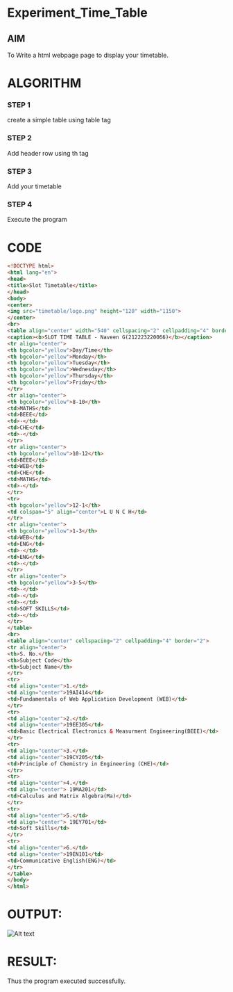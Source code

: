 # Experiment_Time_Table

## AIM

To Write a html webpage page to display your timetable.

# ALGORITHM

### STEP 1

create a simple table using table tag

### STEP 2

Add header row using th tag

### STEP 3

Add your timetable

### STEP 4

Execute the program

# CODE
```html
<!DOCTYPE html>
<html lang="en">
<head>
<title>Slot Timetable</title>
</head>
<body>
<center>
<img src="timetable/logo.png" height="120" width="1150">
</center>
<br>
<table align="center" width="540" cellspacing="2" cellpadding="4" border="5" bgcolor="cyan">
<caption><b>SLOT TIME TABLE - Naveen G(212223220066)</b></caption>
<tr align="center">
<th bgcolor="yellow">Day/Time</th>
<th bgcolor="yellow">Monday</th>
<th bgcolor="yellow">Tuesday</th>
<th bgcolor="yellow">Wednesday</th>
<th bgcolor="yellow">Thursday</th>
<th bgcolor="yellow">Friday</th>
</tr>
<tr align="center">
<th bgcolor="yellow">8-10</th>
<td>MATHS</td>
<td>BEEE</td>
<td>-</td>
<td>CHE</td>
<td>-</td>
</tr>
<tr align="center">
<th bgcolor="yellow">10-12</th>
<td>BEEE</td>
<td>WEB</td>
<td>CHE</td>
<td>MATHS</td>
<td>-</td>
</tr>
<tr>
<th bgcolor="yellow">12-1</th>
<td colspan="5" align="center">L U N C H</td>
</tr>
<tr align="center">
<th bgcolor="yellow">1-3</th>
<td>WEB</td>
<td>ENG</td>
<td>-</td>
<td>ENG</td>
<td>-</td>
</tr>
<tr align="center">
<th bgcolor="yellow">3-5</th>
<td>-</td>
<td>-</td>
<td>-</td>
<td>SOFT SKILLS</td>
<td>-</td>
</tr>
</table>
<br>
<table align="center" cellspacing="2" cellpadding="4" border="2">
<tr align="center">
<th>S. No.</th>
<th>Subject Code</th>
<th>Subject Name</th>
</tr>
<tr>
<td align="center">1.</td>
<td align="center">19AI414</td>
<td>Fundamentals of Web Application Development (WEB)</td>
</tr>
<tr>
<td align="center">2.</td>
<td align="center">19EE305</td>
<td>Basic Electrical Electronics & Measurment Engineering(BEEE)</td>
</tr>
<tr>
<td align="center">3.</td>
<td align="center">19CY205</td>
<td>Principle of Chemistry in Engineering (CHE)</td>
</tr>
<tr>
<td align="center">4.</td>
<td align="center"> 19MA201</td>
<td>Calculus and Matrix Algebra(Ma)</td>
</tr>
<tr>
<td align="center">5.</td>
<td align="center"> 19EY701</td>
<td>Soft Skills</td>
</tr>
<tr>
<td align="center">6.</td>
<td align="center">19EN101</td>
<td>Communicative English(ENG)</td>
</tr>
</table>
</body>
</html>
```

# OUTPUT:

![Alt text](<../Screenshot 2023-12-25 143317.png>)


# RESULT:
Thus the program executed successfully.
